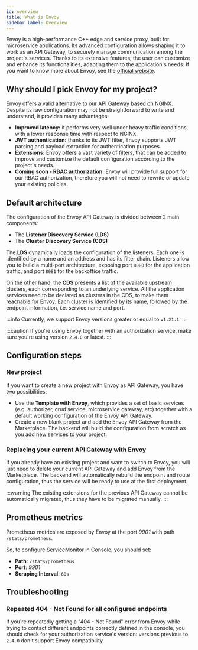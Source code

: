 ```yaml
---
id: overview
title: What is Envoy
sidebar_label: Overview
---
```

Envoy is a high-performance C++ edge and service proxy, built for microservice applications. Its advanced configuration allows shaping it to work as an API Gateway, to securely manage communication among the project's services. Thanks to its extensive features, the user can customize and enhance its functionalities, adapting them to the application's needs. If you want to know more about Envoy, see the [official website](https://www.envoyproxy.io/).

## Why should I pick Envoy for my project?

Envoy offers a valid alternative to our [API Gateway based on NGINX](../api-gateway/overview). Despite its raw configuration may not be straightforward to write and understand, it provides many advantages:

- **Improved latency:** it performs very well under heavy traffic conditions, with a lower response time with respect to NGINX.
- **JWT authentication:** thanks to its JWT filter, Envoy supports JWT parsing and payload extraction for authentication purposes.
- **Extensions:** Envoy offers a vast variety of [filters](./filters.md), that can be added to improve and customize the default configuration according to the project's needs.
- **Coming soon - RBAC authorization:** Envoy will provide full support for our RBAC authorization, therefore you will not need to rewrite or update your existing policies.

## Default architecture

The configuration of the Envoy API Gateway is divided between 2 main components:

- The **Listener Discovery Service (LDS)**
- The **Cluster Discovery Service (CDS)**

The **LDS** dynamically loads the configuration of the listeners. Each one is identified by a name and an address and has its filter chain. Listeners allow you to build a multi-port architecture, exposing port `8080` for the application traffic, and port `8081` for the backoffice traffic.

On the other hand, the **CDS** presents a list of the available upstream clusters, each corresponding to an underlying service. All the application services need to be declared as clusters in the CDS, to make them reachable for Envoy. Each cluster is identified by its name, followed by the endpoint information, i.e. service name and port.

:::info
Currently, we support Envoy versions greater or equal to `v1.21.1`.
:::

:::caution
If you're using Envoy together with an authorization service, make sure you're using version `2.4.0` or latest.
:::

## Configuration steps

### New project

If you want to create a new project with Envoy as API Gateway, you have two possibilities:

- Use the **Template with Envoy**, which provides a set of basic services (e.g. authorizer, crud service, microservice gateway, etc) together with a default working configuration of the Envoy API Gateway.
- Create a new blank project and add the Envoy API Gateway from the Marketplace. The backend will build the configuration from scratch as you add new services to your project.

### Replacing your current API Gateway with Envoy

If you already have an existing project and want to switch to Envoy, you will just need to delete your current API Gateway and add Envoy from the Marketplace. The backend will automatically rebuild the endpoint and route configuration, thus the service will be ready to use at the first deployment.

:::warning
The existing extensions for the previous API Gateway cannot be automatically migrated, thus they have to be migrated manually.
:::

## Prometheus metrics

Prometheus metrics are exposed by Envoy at the port *9901* with path `/stats/prometheus`.

So, to configure [ServiceMonitor](../../development_suite/api-console/api-design/microservice-monitoring#configure-servicemonitor) in Console, you should set:

- **Path**: `/stats/prometheus`
- **Port**: *9901*
- **Scraping Interval**: `60s`

## Troubleshooting

### Repeated 404 - Not Found for all configured endpoints

If you're repeatedly getting a "404 - Not Found" error from Envoy while trying to contact different endpoints correctly defined in the console, you should check for your authorization service's version: versions previous to `2.4.0` don't support Envoy compatibility.
